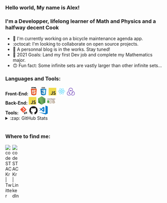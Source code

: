 ### Hello world, My name is Alex!

### I'm a Developper, lifelong learner of Math and Physics and a halfway decent Cook
- 🚴 I'm currently working on a bicycle maintenance agenda app.
- :octocat: I'm looking to collaborate on open source projects.
- 🔨 A personnal blog is in the works. Stay tuned!
- 🎉 2021 Goals: Land my first Dev job and complete my Mathematics major.
- 🙃 Fun fact: Some infinite sets are vastly larger than other infinite sets...

### Languages and Tools:
  <span>
    <strong>Front-End:</strong>
    <img alt="HTML5" width="26px" src="https://raw.githubusercontent.com/github/explore/80688e429a7d4ef2fca1e82350fe8e3517d3494d/topics/html/html.png" />
    <img alt="CSS3" width="26px" src="https://raw.githubusercontent.com/github/explore/80688e429a7d4ef2fca1e82350fe8e3517d3494d/topics/css/css.png" />
    <img alt="JavaScript" width="24px" src="https://raw.githubusercontent.com/github/explore/80688e429a7d4ef2fca1e82350fe8e3517d3494d/topics/javascript/javascript.png" />
    <img alt="React" width="26px" src="https://raw.githubusercontent.com/github/explore/80688e429a7d4ef2fca1e82350fe8e3517d3494d/topics/react/react.png" />
    <img alt="Redux" width="26px" src="Reduxlogo.png" />
  </span>
  <br/>

  <span>
    <strong>Back-End:</strong>
      <img alt="JavaScript" width="24px" src="https://raw.githubusercontent.com/github/explore/80688e429a7d4ef2fca1e82350fe8e3517d3494d/topics/javascript/javascript.png" />
      <img alt="Node.js" width="26px" src="https://raw.githubusercontent.com/github/explore/80688e429a7d4ef2fca1e82350fe8e3517d3494d/topics/nodejs/nodejs.png" />
      <img alt="MongoDB" width="26px" src="mongo.png" />
  </span>
  <br/>

  <span>
    <strong>Tools:</strong> 
    <img alt="Git" width="26px" src="git.png" />
    <img alt="GitHub" width="26px" src="https://raw.githubusercontent.com/github/explore/78df643247d429f6cc873026c0622819ad797942/topics/github/github.png" />
    <img alt="Visual Studio Code" width="28px" src="https://raw.githubusercontent.com/github/explore/80688e429a7d4ef2fca1e82350fe8e3517d3494d/topics/visual-studio-code/visual-studio-code.png" />
  </span>
  <br />

  <details>
  <summary>:zap: GitHub Stats</summary>

  <img align="left" alt="codeSTACKr's GitHub Stats" src="https://github-readme-stats.codestackr.vercel.app/api?username=alexlangev&show_icons=true&hide_border=true" />

</details>
<br />

### Where to find me:

[<img align="left" alt="codeSTACKr | Twitter" width="22px" src="https://cdn.jsdelivr.net/npm/simple-icons@v3/icons/twitter.svg" />][twitter]
[<img align="left" alt="codeSTACKr | LinkedIn" width="22px" src="https://cdn.jsdelivr.net/npm/simple-icons@v3/icons/linkedin.svg" />][linkedin]

[linkedin]: https://linkedin.com/in/alexlangev
[twitter]: https://twitter.com/codingcanuk